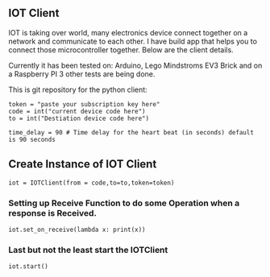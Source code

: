 ## IOT Client

IOT is taking over world, many electronics device connect together on a network and communicate to each other.
I have build app that helps you to connect those microcontroller together. Below are the client details.

Currently it has been tested on:
    Arduino, Lego Mindstroms EV3 Brick and on a Raspberry PI 3
    other tests are being done.


This is git repository for  the python client:

    token = "paste your subscription key here"
    code = int("current device code here")
    to = int("Destiation device code here")

    time_delay = 90 # Time delay for the heart beat (in seconds) default is 90 seconds

## Create Instance of IOT Client

    iot = IOTClient(from = code,to=to,token=token)

### Setting up Receive Function to do some Operation when a response is Received.

    iot.set_on_receive(lambda x: print(x))

### Last but not the least start the IOTClient

    iot.start()


